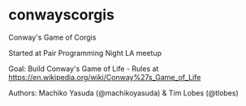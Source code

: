 # conwayscorgis
Conway's Game of Corgis

Started at Pair Programming Night LA meetup

Goal: Build Conway's Game of Life - Rules at https://en.wikipedia.org/wiki/Conway%27s_Game_of_Life

Authors: Machiko Yasuda (@machikoyasuda) & Tim Lobes (@tlobes)
